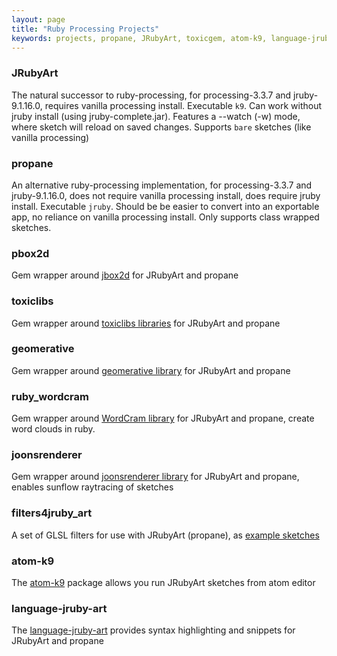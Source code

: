 ```yaml
---
layout: page
title: "Ruby Processing Projects"
keywords: projects, propane, JRubyArt, toxicgem, atom-k9, language-jruby-art, pbox2d
---
```


### JRubyArt ###

The natural successor to ruby-processing, for processing-3.3.7 and jruby-9.1.16.0, requires vanilla processing install. Executable `k9`. Can work without jruby install (using jruby-complete.jar).  Features a --watch (-w) mode, where sketch will reload on saved changes.  Supports `bare` sketches (like vanilla processing)

### propane ###

An alternative ruby-processing implementation, for processing-3.3.7 and jruby-9.1.16.0, does not require vanilla processing install, does require jruby install. Executable `jruby`.  Should be be easier to convert into an exportable app, no reliance on vanilla processing install. Only supports class wrapped sketches.

### pbox2d ###

Gem wrapper around [jbox2d][pbox2d] for JRubyArt and propane

### toxiclibs ###

Gem wrapper around [toxiclibs libraries][toxiclibs] for JRubyArt and propane

### geomerative ###

Gem wrapper around [geomerative library][geomerative] for JRubyArt and propane

### ruby_wordcram ###

Gem wrapper around [WordCram library][wordcram] for JRubyArt and propane, create word clouds in ruby.

### joonsrenderer ###

Gem wrapper around [joonsrenderer library][joonsrenderer] for JRubyArt and propane, enables sunflow raytracing of sketches

### filters4jruby_art

A set of GLSL filters for use with JRubyArt (propane), as [example sketches][examples]

### atom-k9 ###

The [atom-k9][atom-k9] package allows you run JRubyArt sketches from atom editor

### language-jruby-art ###

The [language-jruby-art][language-jruby-art] provides syntax highlighting and snippets for JRubyArt and propane

[pbox2d]:https://github.com/ruby-processing/jbox2d
[toxiclibs]:https://github.com/ruby-processing/toxicgem
[geomerative]:https://github.com/ruby-processing/geomerativegem
[language-jruby-art]:https://github.com/ruby-processing/language-jruby-art
[atom-k9]:https://github.com/ruby-processing/atom-k9
[joonsrenderer]:https://github.com/ruby-processing/joonsrenderer
[examples]:https://github.com/ruby-processing/filters4jruby_art/blob/master/README.md
[wordcram]:http://wordcram.org/
